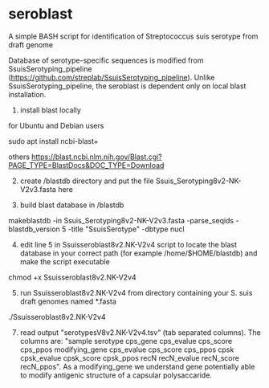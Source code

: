 # seroblast


A simple BASH script for identification of Streptococcus suis serotype from draft genome

Database of serotype-specific sequences is modified from SsuisSerotyping_pipeline (https://github.com/streplab/SsuisSerotyping_pipeline). Unlike SsuisSerotyping_pipeline, the seroblast is dependent only on local blast installation.

1. install blast locally

for Ubuntu and Debian users

sudo apt install ncbi-blast+

others https://blast.ncbi.nlm.nih.gov/Blast.cgi?PAGE_TYPE=BlastDocs&DOC_TYPE=Download

2. create /blastdb directory and put the file Ssuis_Serotyping8v2-NK-V2v3.fasta here

3. build blast database in /blastdb

makeblastdb -in Ssuis_Serotyping8v2-NK-V2v3.fasta -parse_seqids -blastdb_version 5 -title "SsuisSerotype" -dbtype nucl

4. edit line 5 in Ssuisseroblast8v2.NK-V2v4 script to locate the blast database in your correct path (for example /home/$HOME/blastdb) and make the script executable

chmod +x Ssuisseroblast8v2.NK-V2v4

5. run Ssuisseroblast8v2.NK-V2v4 from directory containing your S. suis draft genomes named *.fasta
   
./Ssuisseroblast8v2.NK-V2v4

7. read output "serotypesV8v2.NK-V2v4.tsv" (tab separated columns). The columns are: "sample	serotype	cps_gene	cps_evalue	cps_score	cps_ppos	modifying_gene	cps_evalue	cps_score	cps_ppos	cpsk	cpsk_evalue	cpsk_score	cpsk_ppos	recN	recN_evalue	recN_score	recN_ppos". As a modifying_gene we understand gene potentially able to modify antigenic structure of a capsular polysaccaride.
